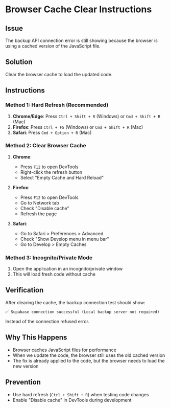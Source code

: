 # Browser Cache Clear Instructions

## Issue
The backup API connection error is still showing because the browser is using a cached version of the JavaScript file.

## Solution
Clear the browser cache to load the updated code.

## Instructions

### Method 1: Hard Refresh (Recommended)
1. **Chrome/Edge**: Press `Ctrl + Shift + R` (Windows) or `Cmd + Shift + R` (Mac)
2. **Firefox**: Press `Ctrl + F5` (Windows) or `Cmd + Shift + R` (Mac)
3. **Safari**: Press `Cmd + Option + R` (Mac)

### Method 2: Clear Browser Cache
1. **Chrome**:
   - Press `F12` to open DevTools
   - Right-click the refresh button
   - Select "Empty Cache and Hard Reload"

2. **Firefox**:
   - Press `F12` to open DevTools
   - Go to Network tab
   - Check "Disable cache"
   - Refresh the page

3. **Safari**:
   - Go to Safari > Preferences > Advanced
   - Check "Show Develop menu in menu bar"
   - Go to Develop > Empty Caches

### Method 3: Incognito/Private Mode
1. Open the application in an incognito/private window
2. This will load fresh code without cache

## Verification
After clearing the cache, the backup connection test should show:
```
✅ Supabase connection successful (Local backup server not required)
```

Instead of the connection refused error.

## Why This Happens
- Browser caches JavaScript files for performance
- When we update the code, the browser still uses the old cached version
- The fix is already applied to the code, but the browser needs to load the new version

## Prevention
- Use hard refresh (`Ctrl + Shift + R`) when testing code changes
- Enable "Disable cache" in DevTools during development
